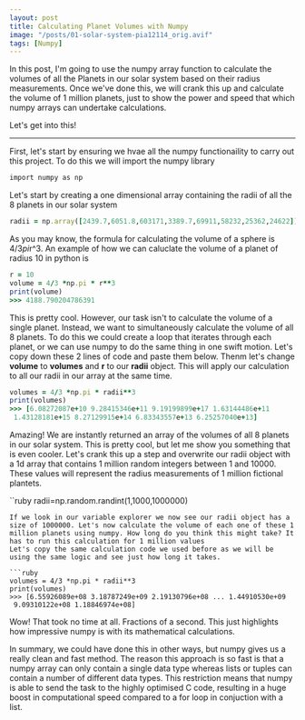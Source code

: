 ```yaml
---
layout: post
title: Calculating Planet Volumes with Numpy
image: "/posts/01-solar-system-pia12114_orig.avif"
tags: [Numpy]
---
```


In this post, I'm going to use the numpy array function to calculate the volumes of all the Planets in our solar system based on their radius measurements. Once we've done this, we will crank this up and calculate the volume of  1 million planets, just to show the power and speed that which numpy arrays can undertake calculations.

Let's get into this!

---

First, let's start by ensuring we hvae all the numpy functionaility to carry out this project. To do this we will import the numpy library

```ruby
import numpy as np
```

Let's start by creating a one dimensional array containing the radii of all the 8 planets in our solar system

```ruby
radii = np.array([2439.7,6051.8,603171,3389.7,69911,58232,25362,24622])
```
As you may know, the formula for calculating the volume of a sphere is 4/3*pi*r^3. An example of how we can caluclate the volume of a planet of radius 10 in python is

```ruby
r = 10
volume = 4/3 *np.pi * r**3
print(volume)
>>> 4188.790204786391
```
This is pretty cool. However, our task isn't to calculate the volume of a single planet. Instead, we want to simultaneously calculate the volume of all 8 planets. To do this we could create a loop that iterates through each planet, or we can use numpy to do the same thing in one swift motion.
Let's copy down these 2 lines of code and paste them below. Thenm let's change **volume** to **volumes** and **r** to  our **radii** object. This will apply our calculation to all our radii in our array at the same time.

```ruby
volumes = 4/3 *np.pi * radii**3
print(volumes)
>>> [6.08272087e+10 9.28415346e+11 9.19199899e+17 1.63144486e+11
 1.43128181e+15 8.27129915e+14 6.83343557e+13 6.25257040e+13]
```
Amazing! We are instantly returned an array of the volumes of all 8 planets in our solar system. This is pretty cool, but let me show you something that is even cooler.
Let's crank this up a step and overwrite our radii object with a 1d array that contains 1 million random integers between 1 and 10000. These values will represent the radius measurements of 1 million fictional plantets.

``ruby
radii=np.random.randint(1,1000,1000000)
```
If we look in our variable explorer we now see our radii object has a size of 1000000. Let's now calculate the volume of each one of these 1 million planets using numpy. How long do you think this might take? It has to run this calculation for 1 million values
Let's copy the same calculation code we used before as we will be using the same logic and see just how long it takes.

```ruby
volumes = 4/3 *np.pi * radii**3
print(volumes)
>>> [6.55926089e+08 3.18787249e+09 2.19130796e+08 ... 1.44910530e+09
 9.09310122e+08 1.18846974e+08]
```

Wow! That took no time at all. Fractions of a second. This just highlights how impressive numpy is with its mathematical calculations.

In summary, we could have done this in other ways, but numpy gives us a really clean and fast method. The reason this approach is so fast is that a numpy array can only contain a single data type whereas lists or tuples can contain a number of different data types. This restriction means that numpy is able to send the task to the highly optimised C code, resulting in a huge boost in computational speed compared to a for loop in conjuction with a list.

